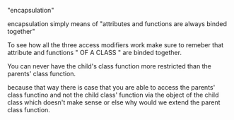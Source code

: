 "encapsulation" 


encapsulation simply means of "attributes and functions are always binded together" 

To see how all the three access modifiers work make sure to remeber that attribute and functions " OF A CLASS " are binded together.


You can never have the child's class function more restricted than the parents' class function.

because that way there is case that you are able to access the parents' class functino and not the child class' function 
via the object of the child class which doesn't make sense
or else why would we extend the parent class function.
